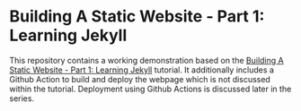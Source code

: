 # Building A Static Website - Part 1: Learning Jekyll

This repository contains a working demonstration based on the [Building A Static Website - Part 1: Learning Jekyll](https://jamesmount.tech/website%20building/2023/03/18/BuildingAStaticWebsite_Part1.html) tutorial. It additionally includes a Github Action to build and deploy the webpage which is not discussed within the tutorial. Deployment using Github Actions is discussed later in the series.

